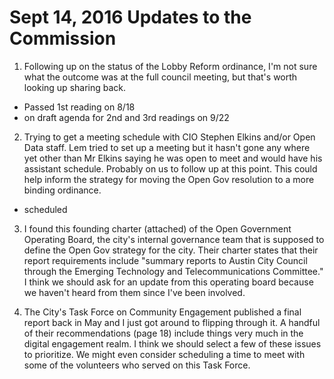 # Sept 14, 2016 Updates to the Commission

1) Following up on the status of the Lobby Reform ordinance, I'm not sure what the outcome was at the full council meeting, but that's worth looking up sharing back.

- Passed 1st reading on 8/18
- on draft agenda for 2nd and 3rd readings on 9/22

2) Trying to get a meeting schedule with CIO Stephen Elkins and/or Open Data staff. Lem tried to set up a meeting but it hasn't gone any where yet other than Mr Elkins saying he was open to meet and would have his assistant schedule. Probably on us to follow up at this point. This could help inform the strategy for moving the Open Gov resolution to a more binding ordinance. 

- scheduled

3) I found this founding charter (attached) of the Open Government Operating Board, the city's internal governance team that is supposed to define the Open Gov strategy for the city. Their charter states that their report requirements include "summary reports to Austin City Council through the Emerging Technology and Telecommunications Committee." I think we should ask for an update from this operating board because we haven't heard from them since I've been involved.

4) The City's Task Force on Community Engagement published a final report back in May and I just got around to flipping through it. A handful of their recommendations (page 18) include things very much in the digital engagement realm. I think we should select a few of these issues to prioritize. We might even consider scheduling a time to meet with some of the volunteers who served on this Task Force.